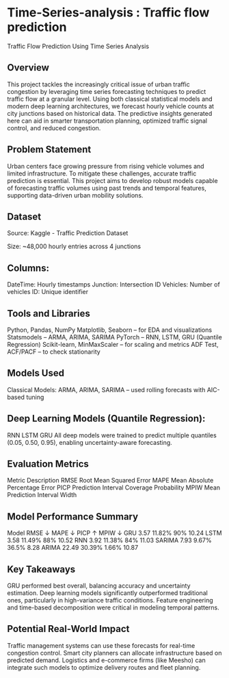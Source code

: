# Time-Series-analysis : Traffic flow prediction
Traffic Flow Prediction Using Time Series Analysis
## Overview
This project tackles the increasingly critical issue of urban traffic congestion by leveraging time series forecasting techniques to predict traffic flow at a granular level. Using both classical statistical models and modern deep learning architectures, we forecast hourly vehicle counts at city junctions based on historical data. The predictive insights generated here can aid in smarter transportation planning, optimized traffic signal control, and reduced congestion.

## Problem Statement
Urban centers face growing pressure from rising vehicle volumes and limited infrastructure. To mitigate these challenges, accurate traffic prediction is essential. This project aims to develop robust models capable of forecasting traffic volumes using past trends and temporal features, supporting data-driven urban mobility solutions.

## Dataset
Source: Kaggle - Traffic Prediction Dataset

Size: ~48,000 hourly entries across 4 junctions

## Columns:
DateTime: Hourly timestamps
Junction: Intersection ID
Vehicles: Number of vehicles
ID: Unique identifier

## Tools and Libraries
Python, Pandas, NumPy
Matplotlib, Seaborn – for EDA and visualizations
Statsmodels – ARMA, ARIMA, SARIMA
PyTorch – RNN, LSTM, GRU (Quantile Regression)
Scikit-learn, MinMaxScaler – for scaling and metrics
ADF Test, ACF/PACF – to check stationarity

## Models Used
Classical Models:
ARMA, ARIMA, SARIMA – used rolling forecasts with AIC-based tuning

## Deep Learning Models (Quantile Regression):
RNN
LSTM
GRU
All deep models were trained to predict multiple quantiles (0.05, 0.50, 0.95), enabling uncertainty-aware forecasting.

## Evaluation Metrics
Metric	Description
RMSE	Root Mean Squared Error
MAPE	Mean Absolute Percentage Error
PICP	Prediction Interval Coverage Probability
MPIW	Mean Prediction Interval Width

## Model Performance Summary
Model	RMSE ↓	MAPE ↓	PICP ↑	MPIW ↓
GRU	3.57	11.82%	90%	10.24
LSTM	3.58	11.49%	88%	10.52
RNN	3.92	11.38%	84%	11.03
SARIMA	7.93	9.67%	36.5%	8.28
ARIMA	22.49	30.39%	1.66%	10.87

## Key Takeaways
GRU performed best overall, balancing accuracy and uncertainty estimation.
Deep learning models significantly outperformed traditional ones, particularly in high-variance traffic conditions.
Feature engineering and time-based decomposition were critical in modeling temporal patterns.

## Potential Real-World Impact
Traffic management systems can use these forecasts for real-time congestion control.
Smart city planners can allocate infrastructure based on predicted demand.
Logistics and e-commerce firms (like Meesho) can integrate such models to optimize delivery routes and fleet planning.


